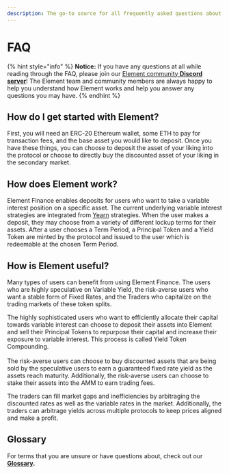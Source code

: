 ```yaml
---
description: The go-to source for all frequently asked questions about Element Finance!
---
```


# FAQ

{% hint style="info" %}
**Notice:** If you have any questions at all while reading through the FAQ, please join our [Element community **Discord server**](https://element.fi/discord)! The Element team and community members are always happy to help you understand how Element works and help you answer any questions you may have.
{% endhint %}

## How do I get started with Element?

First, you will need an ERC-20 Ethereum wallet, some ETH to pay for transaction fees, and the base asset you would like to deposit. Once you have these things, you can choose to deposit the asset of your liking into the protocol or choose to directly buy the discounted asset of your liking in the secondary market.

## How does Element work?

Element Finance enables deposits for users who want to take a variable interest position on a specific asset. The current underlying variable interest strategies are integrated from [Yearn](https://yearn.finance/) strategies. When the user makes a deposit, they may choose from a variety of different lockup terms for their assets. After a user chooses a Term Period, a Principal Token and a Yield Token are minted by the protocol and issued to the user which is redeemable at the chosen Term Period.

## How is Element useful?

Many types of users can benefit from using Element Finance. The users who are highly speculative on Variable Yield, the risk-averse users who want a stable form of Fixed Rates, and the Traders who capitalize on the trading markets of these token splits.

The highly sophisticated users who want to efficiently allocate their capital towards variable interest can choose to deposit their assets into Element and sell their Principal Tokens to repurpose their capital and increase their exposure to variable interest. This process is called Yield Token Compounding.\
\
The risk-averse users can choose to buy discounted assets that are being sold by the speculative users to earn a guaranteed fixed rate yield as the assets reach maturity. Additionally, the risk-averse users can choose to stake their assets into the AMM to earn trading fees.

The traders can fill market gaps and inefficiencies by arbitraging the discounted rates as well as the variable rates in the market. Additionally, the traders can arbitrage yields across multiple protocols to keep prices aligned and make a profit.

## Glossary

For terms that you are unsure or have questions about, check out our [**Glossary**](https://app.gitbook.com/@docs-element-finance/s/element-developer-docs/documents/glossary)**.**

